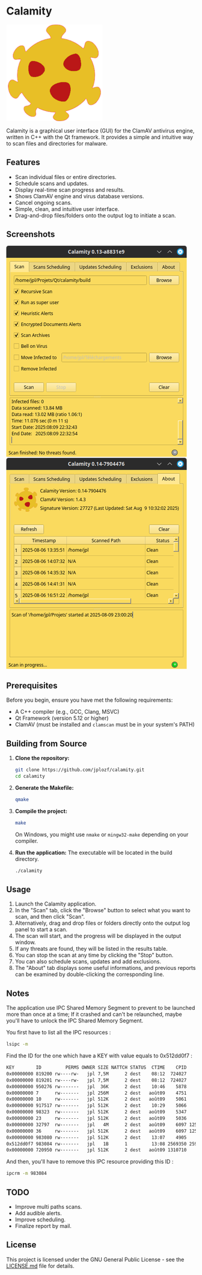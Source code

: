 # Calamity

![Calamity Icon](icons/app_icon.png)

Calamity is a graphical user interface (GUI) for the ClamAV antivirus engine, written in C++ with the Qt framework. It provides a simple and intuitive way to scan files and directories for malware.

## Features

*   Scan individual files or entire directories.
*   Schedule scans and updates.
*   Display real-time scan progress and results.
*   Shows ClamAV engine and virus database versions.
*   Cancel ongoing scans.
*   Simple, clean, and intuitive user interface.
*   Drag-and-drop files/folders onto the output log to initiate a scan.

## Screenshots

![Calamity Screenshot](icons/screenshot_01.png)
![Calamity Screenshot](icons/screenshot_02.png)

## Prerequisites

Before you begin, ensure you have met the following requirements:

*   A C++ compiler (e.g., GCC, Clang, MSVC)
*   Qt Framework (version 5.12 or higher)
*   ClamAV (must be installed and `clamscan` must be in your system's PATH)

## Building from Source

1.  **Clone the repository:**
    ```bash
    git clone https://github.com/jplozf/calamity.git
    cd calamity
    ```

2.  **Generate the Makefile:**
    ```bash
    qmake
    ```

3.  **Compile the project:**
    ```bash
    make
    ```
    On Windows, you might use `nmake` or `mingw32-make` depending on your compiler.

4.  **Run the application:**
    The executable will be located in the build directory.
    ```bash
    ./calamity
    ```

## Usage

1.  Launch the Calamity application.
2.  In the "Scan" tab, click the "Browse" button to select what you want to scan, and then click "Scan".
3.  Alternatively, drag and drop files or folders directly onto the output log panel to start a scan.
4.  The scan will start, and the progress will be displayed in the output window.
5.  If any threats are found, they will be listed in the results table.
6.  You can stop the scan at any time by clicking the "Stop" button.
7.  You can also schedule scans, updates and add exclusions.
8.  The "About" tab displays some useful informations, and previous reports can be examined by double-clicking the corresponding line.

## Notes

The application use IPC Shared Memory Segment to prevent to be launched more than once at a time;
If it crashed and can't be relaunched, maybe you'll have to unlock the IPC Shared Memory Segment.

You first have to list all the IPC resources :
```bash
lsipc -m
```
Find the ID for the one which have a KEY with value equals to 0x512dd0f7 :
```bash
KEY        ID         PERMS OWNER SIZE NATTCH STATUS  CTIME    CPID    LPID COMMAND
0x00000000 819200 rw----rw-   jpl 7,5M      2 dest    08:12  724027    2585 /opt/Tabby/tabby --type=gpu-process --no-sandbox --crash
0x00000000 819201 rw----rw-   jpl 7,5M      2 dest    08:12  724027    2585 /opt/Tabby/tabby --type=gpu-process --no-sandbox --crash
0x00000000 950276 rw-------   jpl  36K      2 dest    10:46    5878    2585 /opt/jdk-17/bin/java -server --add-exports=java.desktop/
0x00000000 7      rw-------   jpl 256M      2 dest   août09    4751    2585 /usr/bin/csd-background
0x00000000 10     rw-------   jpl 512K      2 dest   août09    5061    2585 /usr/bin/python3 -sP /usr/bin/ulauncher --hide-window --
0x00000000 917517 rw-------   jpl 512K      2 dest    10:29    5066    2585 /usr/bin/nemo-desktop
0x00000000 98323  rw-------   jpl 512K      2 dest   août09    5347    2585 /usr/libexec/xdg-desktop-portal-gtk
0x00000000 23     rw-------   jpl 512K      2 dest   août09    5036    2585 /usr/libexec/xapps/xapp-sn-watcher
0x00000000 32797  rw-------   jpl   4M      2 dest   août09    6097 1254623 nemo
0x00000000 36     rw-------   jpl 512K      2 dest   août09    6097 1254623 nemo
0x00000000 983080 rw-------   jpl 512K      2 dest    13:07    4905    2585 cinnamon --replace
0x512dd0f7 983084 rw-------   jpl   1B      1         13:08 2569350 2598695 /home/jpl/Projets/Qt/calamity/build/Desktop_Qt_5_15_2_GC
0x00000000 720950 rw-------   jpl 512K      2 dest   août09 1310710    2585 /usr/bin/galculator
```
And then, you'll have to remove this IPC resource providing this ID :
```bash
ipcrm -m 983084
```

## TODO

*   Improve multi paths scans.
*   Add audible alerts.
*   Improve scheduling.
*   Finalize report by mail.

## License

This project is licensed under the GNU General Public License - see the [LICENSE.md](LICENSE.md) file for details.
